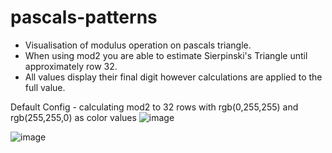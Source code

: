 # pascals-patterns

- Visualisation of modulus operation on pascals triangle.
- When using mod2 you are able to estimate Sierpinski's Triangle until approximately row 32.
- All values display their final digit however calculations are applied to the full value.

Default Config - calculating mod2 to 32 rows with rgb(0,255,255) and rgb(255,255,0) as color values
![image](https://github.com/mythking-git/pascals-patterns/assets/70135452/e29bbb6f-4d7f-4f50-b32c-bea01f3f85a2)

![image](https://github.com/mythking-git/pascals-patterns/assets/70135452/9880a9f3-204b-442c-b40e-34cf65befc53)

